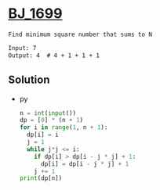 # [BJ_1699](https://acmicpc.net/problem/1699)

```en
Find minimum square number that sums to N
```

```txt
Input: 7
Output: 4  # 4 + 1 + 1 + 1
```

## Solution

* py

  ```py
  n = int(input())
  dp = [0] * (n + 1)
  for i in range(1, n + 1):
    dp[i] = i
    j = 1
    while j*j <= i:
      if dp[i] > dp[i - j * j] + 1:
        dp[i] = dp[i - j * j] + 1
      j += 1
  print(dp[n])
  ```

